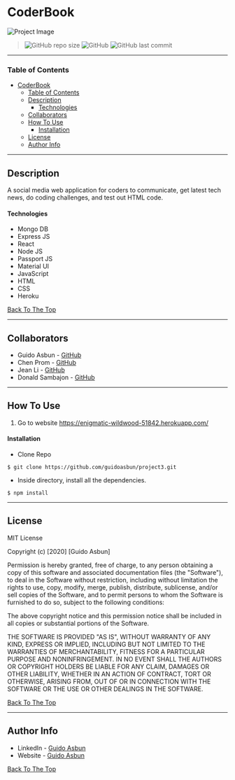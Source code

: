 # CoderBook

![Project Image](https://guidoasbun.s3.amazonaws.com/CoderBook-image.png)

> ![GitHub repo size](https://img.shields.io/github/repo-size/guidoasbun/coderbook) ![GitHub](https://img.shields.io/github/license/guidoasbun/coderbook) ![GitHub last commit](https://img.shields.io/github/last-commit/guidoasbun/coderbook)

---

### Table of Contents

- [CoderBook](#coderbook)
    - [Table of Contents](#table-of-contents)
  - [Description](#description)
      - [Technologies](#technologies)
  - [Collaborators](#collaborators)
  - [How To Use](#how-to-use)
      - [Installation](#installation)
  - [License](#license)
  - [Author Info](#author-info)

---

## Description

A social media web application for coders to communicate, get latest tech news, do coding challenges, and test out HTML code.

#### Technologies

- Mongo DB
- Express JS
- React 
- Node JS
- Passport JS
- Material UI
- JavaScript
- HTML
- CSS
- Heroku

[Back To The Top](#coderbook)

---
## Collaborators

- Guido Asbun - [GitHub](https://github.com/guidoasbun)
- Chen Prom - [GitHub](https://github.com/cprom)
- Jean Li - [GitHub](https://github.com/cprom)
- Donald Sambajon - [GitHub](https://github.com/doe-remi)

---

## How To Use

1. Go to website https://enigmatic-wildwood-51842.herokuapp.com/

#### Installation

- Clone Repo
```
$ git clone https://github.com/guidoasbun/project3.git
```
- Inside directory, install all the dependencies.
```
$ npm install
```
---

## License

MIT License

Copyright (c) [2020] [Guido Asbun]

Permission is hereby granted, free of charge, to any person obtaining a copy
of this software and associated documentation files (the "Software"), to deal
in the Software without restriction, including without limitation the rights
to use, copy, modify, merge, publish, distribute, sublicense, and/or sell
copies of the Software, and to permit persons to whom the Software is
furnished to do so, subject to the following conditions:

The above copyright notice and this permission notice shall be included in all
copies or substantial portions of the Software.

THE SOFTWARE IS PROVIDED "AS IS", WITHOUT WARRANTY OF ANY KIND, EXPRESS OR
IMPLIED, INCLUDING BUT NOT LIMITED TO THE WARRANTIES OF MERCHANTABILITY,
FITNESS FOR A PARTICULAR PURPOSE AND NONINFRINGEMENT. IN NO EVENT SHALL THE
AUTHORS OR COPYRIGHT HOLDERS BE LIABLE FOR ANY CLAIM, DAMAGES OR OTHER
LIABILITY, WHETHER IN AN ACTION OF CONTRACT, TORT OR OTHERWISE, ARISING FROM,
OUT OF OR IN CONNECTION WITH THE SOFTWARE OR THE USE OR OTHER DEALINGS IN THE
SOFTWARE.

[Back To The Top](#coderbook)

---

## Author Info

- LinkedIn - [Guido Asbun](https://twitter.com/jamesqquick)
- Website - [Guido Asbun](https://www.guidoasbun.net)

[Back To The Top](#coderbook)
